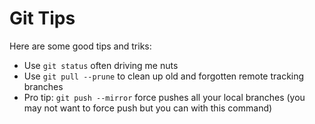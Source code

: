# Git Tips

Here are some good tips and triks:

- Use `git status` often driving me nuts
- Use `git pull --prune` to clean up old and forgotten remote tracking branches
- Pro tip: `git push --mirror` force pushes all your local branches (you may not want to force push but you can with this command)
